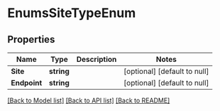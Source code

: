 # EnumsSiteTypeEnum

## Properties
Name | Type | Description | Notes
------------ | ------------- | ------------- | -------------
**Site** | **string** |  | [optional] [default to null]
**Endpoint** | **string** |  | [optional] [default to null]

[[Back to Model list]](../README.md#documentation-for-models) [[Back to API list]](../README.md#documentation-for-api-endpoints) [[Back to README]](../README.md)


